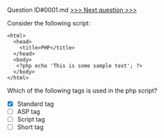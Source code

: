  Question ID#0001.md  [>>> Next question >>>](0002.md) 

Consider the following script:
```[object Object]
<html>
  <head>
    <title>PHP</title>
  </head>
  <body>
   <?php echo 'This is some sample text'; ?>
  </body>
</html>
```
Which of the following tags is used in the php script?

- [x] Standard tag
- [ ] ASP tag
- [ ] Script tag
- [ ] Short tag
